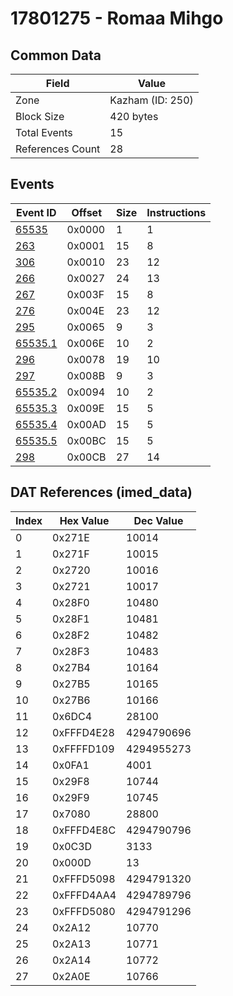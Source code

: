 # 17801275 - Romaa Mihgo

## Common Data

| Field            | Value            |
|------------------|------------------|
| Zone             | Kazham (ID: 250) |
| Block Size       | 420 bytes        |
| Total Events     | 15               |
| References Count | 28               |

## Events

| Event ID                | Offset   |   Size |   Instructions |
|-------------------------|----------|--------|----------------|
| [65535](./65535.md)     | 0x0000   |      1 |              1 |
| [263](./263.md)         | 0x0001   |     15 |              8 |
| [306](./306.md)         | 0x0010   |     23 |             12 |
| [266](./266.md)         | 0x0027   |     24 |             13 |
| [267](./267.md)         | 0x003F   |     15 |              8 |
| [276](./276.md)         | 0x004E   |     23 |             12 |
| [295](./295.md)         | 0x0065   |      9 |              3 |
| [65535.1](./65535.1.md) | 0x006E   |     10 |              2 |
| [296](./296.md)         | 0x0078   |     19 |             10 |
| [297](./297.md)         | 0x008B   |      9 |              3 |
| [65535.2](./65535.2.md) | 0x0094   |     10 |              2 |
| [65535.3](./65535.3.md) | 0x009E   |     15 |              5 |
| [65535.4](./65535.4.md) | 0x00AD   |     15 |              5 |
| [65535.5](./65535.5.md) | 0x00BC   |     15 |              5 |
| [298](./298.md)         | 0x00CB   |     27 |             14 |

## DAT References (imed_data)

|   Index | Hex Value   |   Dec Value |
|---------|-------------|-------------|
|       0 | 0x271E      |       10014 |
|       1 | 0x271F      |       10015 |
|       2 | 0x2720      |       10016 |
|       3 | 0x2721      |       10017 |
|       4 | 0x28F0      |       10480 |
|       5 | 0x28F1      |       10481 |
|       6 | 0x28F2      |       10482 |
|       7 | 0x28F3      |       10483 |
|       8 | 0x27B4      |       10164 |
|       9 | 0x27B5      |       10165 |
|      10 | 0x27B6      |       10166 |
|      11 | 0x6DC4      |       28100 |
|      12 | 0xFFFD4E28  |  4294790696 |
|      13 | 0xFFFFD109  |  4294955273 |
|      14 | 0x0FA1      |        4001 |
|      15 | 0x29F8      |       10744 |
|      16 | 0x29F9      |       10745 |
|      17 | 0x7080      |       28800 |
|      18 | 0xFFFD4E8C  |  4294790796 |
|      19 | 0x0C3D      |        3133 |
|      20 | 0x000D      |          13 |
|      21 | 0xFFFD5098  |  4294791320 |
|      22 | 0xFFFD4AA4  |  4294789796 |
|      23 | 0xFFFD5080  |  4294791296 |
|      24 | 0x2A12      |       10770 |
|      25 | 0x2A13      |       10771 |
|      26 | 0x2A14      |       10772 |
|      27 | 0x2A0E      |       10766 |
